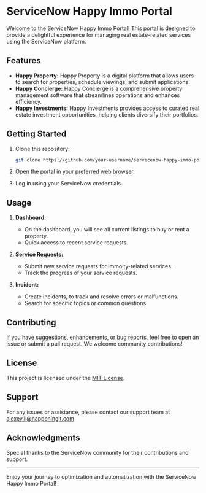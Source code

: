 # ServiceNow Happy Immo Portal

Welcome to the ServiceNow Happy Immo Portal! This portal is designed to provide a delightful experience for managing real estate-related services using the ServiceNow platform.

## Features

- **Happy Property:** Happy Property is a digital platform that allows users to search for properties, schedule viewings, and submit applications.
- **Happy Concierge:** Happy Concierge is a comprehensive property management software that streamlines operations and enhances efficiency.
- **Happy Investments:** Happy Investments provides access to curated real estate investment opportunities, helping clients diversify their portfolios.

## Getting Started

1. Clone this repository:

    ```bash
    git clone https://github.com/your-username/servicenow-happy-immo-portal.git
    ```

2. Open the portal in your preferred web browser.

3. Log in using your ServiceNow credentials.

## Usage

1. **Dashboard:**
   - On the dashboard, you will see all current listings to buy or rent a property.
   - Quick access to recent service requests.

2. **Service Requests:**
   - Submit new service requests for Immoity-related services.
   - Track the progress of your service requests.

3. **Incident:**
   - Create incidents, to track and resolve errors or malfunctions.
   - Search for specific topics or common questions.

## Contributing

If you have suggestions, enhancements, or bug reports, feel free to open an issue or submit a pull request. We welcome community contributions!

## License

This project is licensed under the [MIT License](LICENSE.md).

## Support

For any issues or assistance, please contact our support team at alexey.li@happeningit.com

## Acknowledgments

Special thanks to the ServiceNow community for their contributions and support.

---

Enjoy your journey to optimization and automatization with the ServiceNow Happy Immo Portal!
